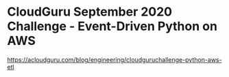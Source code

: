 # CloudGuru September 2020 Challenge - Event-Driven Python on AWS
https://acloudguru.com/blog/engineering/cloudguruchallenge-python-aws-etl
